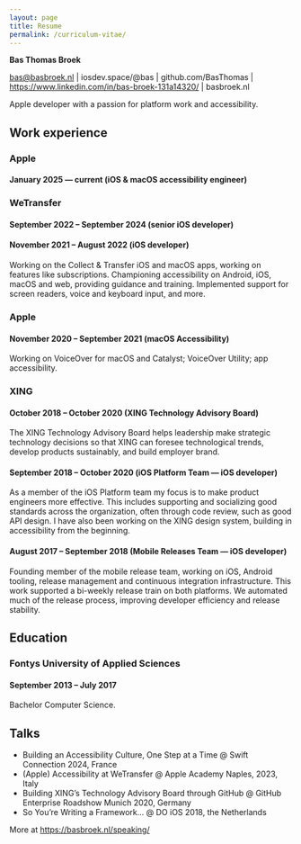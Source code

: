 ```yaml
---
layout: page
title: Resume
permalink: /curriculum-vitae/
---
```


**Bas Thomas Broek**

bas@basbroek.nl | iosdev.space/@bas | github.com/BasThomas | https://www.linkedin.com/in/bas-broek-131a14320/ | basbroek.nl

Apple developer with a passion for platform work and accessibility.

## Work experience

### Apple

#### **January 2025 — current** (iOS & macOS accessibility engineer)

### WeTransfer

#### **September 2022 – September 2024** (senior iOS developer)
#### **November 2021 – August 2022** (iOS developer)

Working on the Collect & Transfer iOS and macOS apps, working on features like subscriptions.
Championing accessibility on Android, iOS, macOS and web, providing guidance
and training. Implemented support for screen readers, voice and keyboard input, and more.

### Apple

#### **November 2020 – September 2021** (macOS Accessibility)

Working on VoiceOver for macOS and Catalyst; VoiceOver Utility; app accessibility.

### XING

#### **October 2018 – October 2020** (XING Technology Advisory Board)

The XING Technology Advisory Board helps leadership make strategic
technology decisions so that XING can
foresee technological trends, develop products sustainably, and build employer brand.

#### **September 2018 – October 2020** (iOS Platform Team  — iOS developer)

As a member of the iOS Platform team my focus is to make product engineers more effective. This includes supporting and socializing good standards across the organization, often through code review, such as good API design. I have also been working on the XING design system, building in accessibility from the beginning.

#### **August 2017 – September 2018** (Mobile Releases Team — iOS developer)

Founding member of the mobile release team, working on iOS, Android tooling, release management and continuous
integration infrastructure. This work supported a bi-weekly release train on both platforms. We automated much of the release process, improving developer efficiency and release stability.

## Education

### Fontys University of Applied Sciences
#### **September 2013 – July 2017**

Bachelor Computer Science.

## Talks
- Building an Accessibility Culture, One Step at a Time @ Swift Connection 2024, France
- (Apple) Accessibility at WeTransfer @ Apple Academy Naples, 2023, Italy
- Building XING’s Technology Advisory Board through GitHub @ GitHub Enterprise Roadshow Munich 2020, Germany
- So You’re Writing a Framework... @ DO iOS 2018, the Netherlands

More at https://basbroek.nl/speaking/
